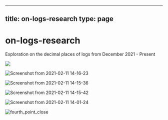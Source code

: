 
---
title: on-logs-research
type: page
---
# on-logs-research

Exploration on the decimal places of logs from December 2021 - Present

![](raw_images/four.png)

![Screenshot from 2021-02-11 14-16-23](https://user-images.githubusercontent.com/35516367/140437256-ab45d380-cb49-47f9-a8d4-0b6a1339b357.png)

![Screenshot from 2021-02-11 14-15-36](https://user-images.githubusercontent.com/35516367/140437264-c218f13a-7eaa-4ef7-ad23-ca1387f1fbba.png)

![Screenshot from 2021-02-11 14-15-42](https://user-images.githubusercontent.com/35516367/140437267-61a482d9-264b-40f8-94f2-2233b63f4c52.png)

![Screenshot from 2021-02-11 14-01-24](https://user-images.githubusercontent.com/35516367/140437269-6659735d-5117-40be-8367-185dacd94eab.png)

![fourth_point_close](https://user-images.githubusercontent.com/35516367/140437275-28a18374-f029-491e-9bec-a2fa008fc5fd.png)
